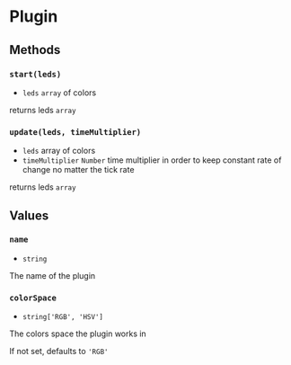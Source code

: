 # Plugin

## Methods

### `start(leds)`

* `leds` `array` of colors

returns leds `array`

### `update(leds, timeMultiplier)`

* `leds` array of colors
* `timeMultiplier` `Number` time multiplier in order to keep constant rate of change no matter the tick rate

returns leds `array`

## Values

### `name`

* `string`

The name of the plugin

### `colorSpace`

* `string['RGB', 'HSV']`

The colors space the plugin works in

If not set, defaults to `'RGB'`
